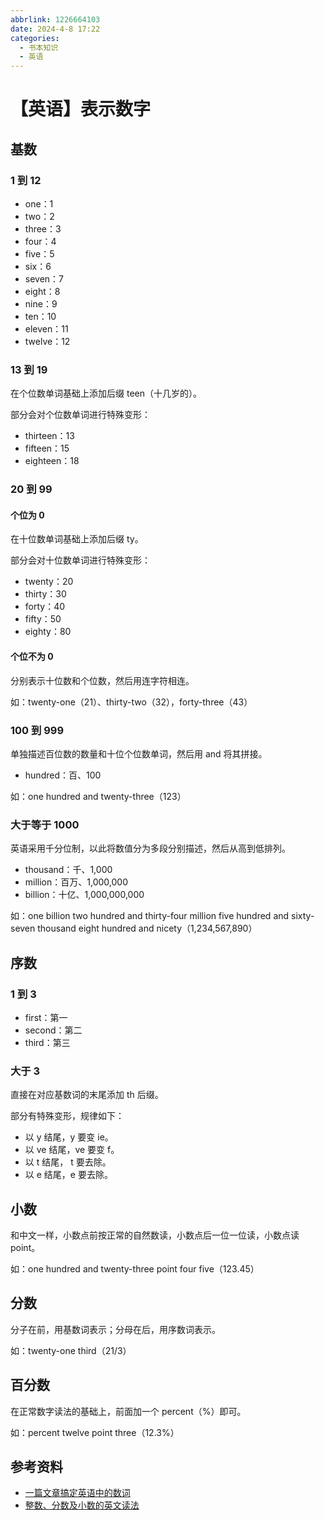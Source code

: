 ```yaml
---
abbrlink: 1226664103
date: 2024-4-8 17:22
categories:
  - 书本知识
  - 英语
---
```

# 【英语】表示数字

## 基数

### 1 到 12

- one：1
- two：2
- three：3
- four：4
- five：5
- six：6
- seven：7
- eight：8
- nine：9
- ten：10
- eleven：11
- twelve：12

### 13 到 19

在个位数单词基础上添加后缀 teen（十几岁的）。

部分会对个位数单词进行特殊变形：

- thirteen：13
- fifteen：15
- eighteen：18

### 20 到 99

#### 个位为 0

在十位数单词基础上添加后缀 ty。

部分会对十位数单词进行特殊变形：

- twenty：20
- thirty：30
- forty：40
- fifty：50
- eighty：80

#### 个位不为 0

分别表示十位数和个位数，然后用连字符相连。

如：twenty-one（21）、thirty-two（32），forty-three（43）

### 100 到 999

单独描述百位数的数量和十位个位数单词，然后用 and 将其拼接。

- hundred：百、100

如：one hundred and twenty-three（123）

### 大于等于 1000

英语采用千分位制，以此将数值分为多段分别描述，然后从高到低排列。

- thousand：千、1,000
- million：百万、1,000,000
- billion：十亿、1,000,000,000

如：one billion two hundred and thirty-four million five hundred and sixty-seven thousand eight hundred and nicety（1,234,567,890）

## 序数

### 1 到 3

- first：第一
- second：第二
- third：第三

### 大于 3

直接在对应基数词的末尾添加 th 后缀。

部分有特殊变形，规律如下：

- 以 y 结尾，y 要变 ie。
- 以 ve 结尾，ve 要变 f。
- 以 t 结尾， t 要去除。
- 以 e 结尾，e 要去除。

## 小数

和中文一样，小数点前按正常的自然数读，小数点后一位一位读，小数点读 point。

如：one hundred and twenty-three point four five（123.45）

## 分数

分子在前，用基数词表示；分母在后，用序数词表示。

如：twenty-one third（21/3）

## 百分数

在正常数字读法的基础上，前面加一个 percent（%）即可。

如：percent twelve point three（12.3%）

## 参考资料

- [一篇文章搞定英语中的数词](https://zhuanlan.zhihu.com/p/113672607)
- [整数、分数及小数的英文读法](https://zhuanlan.zhihu.com/p/136783132)
